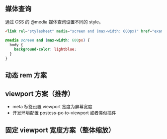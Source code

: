 ## 媒体查询

通过 CSS 的 @media 媒体查询设置不同的 style。

```html
<link rel="stylesheet" media="screen and (max-width: 600px)" href="example.css" />
```

```css
@media screen and (max-width: 600px) {
  body {
    background-color: lightblue;
  }
}
```

## 动态 rem 方案

## viewport 方案（推荐）

- meta 标签设置 viewport 宽度为屏幕宽度
- 开发环境配置 postcss-px-to-viewport 或者类似插件

## 固定 viewport 宽度方案（整体缩放）
